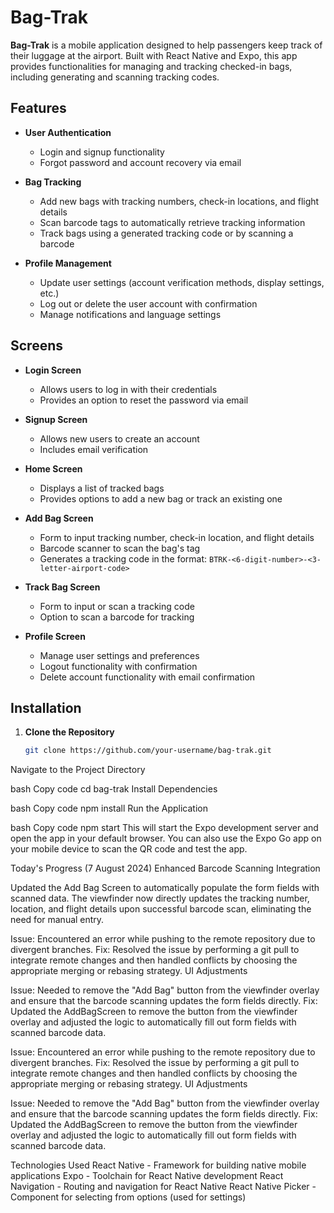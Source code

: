 # Bag-Trak

**Bag-Trak** is a mobile application designed to help passengers keep track of their luggage at the airport. Built with React Native and Expo, this app provides functionalities for managing and tracking checked-in bags, including generating and scanning tracking codes.

## Features

- **User Authentication**
  - Login and signup functionality
  - Forgot password and account recovery via email

- **Bag Tracking**
  - Add new bags with tracking numbers, check-in locations, and flight details
  - Scan barcode tags to automatically retrieve tracking information
  - Track bags using a generated tracking code or by scanning a barcode

- **Profile Management**
  - Update user settings (account verification methods, display settings, etc.)
  - Log out or delete the user account with confirmation
  - Manage notifications and language settings

## Screens

- **Login Screen**
  - Allows users to log in with their credentials
  - Provides an option to reset the password via email

- **Signup Screen**
  - Allows new users to create an account
  - Includes email verification

- **Home Screen**
  - Displays a list of tracked bags
  - Provides options to add a new bag or track an existing one

- **Add Bag Screen**
  - Form to input tracking number, check-in location, and flight details
  - Barcode scanner to scan the bag's tag
  - Generates a tracking code in the format: `BTRK-<6-digit-number>-<3-letter-airport-code>`

- **Track Bag Screen**
  - Form to input or scan a tracking code
  - Option to scan a barcode for tracking

- **Profile Screen**
  - Manage user settings and preferences
  - Logout functionality with confirmation
  - Delete account functionality with email confirmation

## Installation

1. **Clone the Repository**

   ```bash
   git clone https://github.com/your-username/bag-trak.git
Navigate to the Project Directory

bash
Copy code
cd bag-trak
Install Dependencies

bash
Copy code
npm install
Run the Application

bash
Copy code
npm start
This will start the Expo development server and open the app in your default browser. You can also use the Expo Go app on your mobile device to scan the QR code and test the app.


Today's Progress (7 August 2024)
Enhanced Barcode Scanning Integration

Updated the Add Bag Screen to automatically populate the form fields with scanned data. The viewfinder now directly updates the tracking number, location, and flight details upon successful barcode scan, eliminating the need for manual entry.

Issue: Encountered an error while pushing to the remote repository due to divergent branches.
Fix: Resolved the issue by performing a git pull to integrate remote changes and then handled conflicts by choosing the appropriate merging or rebasing strategy.
UI Adjustments

Issue: Needed to remove the "Add Bag" button from the viewfinder overlay and ensure that the barcode scanning updates the form fields directly.
Fix: Updated the AddBagScreen to remove the button from the viewfinder overlay and adjusted the logic to automatically fill out form fields with scanned barcode data.

Issue: Encountered an error while pushing to the remote repository due to divergent branches.
Fix: Resolved the issue by performing a git pull to integrate remote changes and then handled conflicts by choosing the appropriate merging or rebasing strategy.
UI Adjustments

Issue: Needed to remove the "Add Bag" button from the viewfinder overlay and ensure that the barcode scanning updates the form fields directly.
Fix: Updated the AddBagScreen to remove the button from the viewfinder overlay and adjusted the logic to automatically fill out form fields with scanned barcode data.


Technologies Used
React Native - Framework for building native mobile applications
Expo - Toolchain for React Native development
React Navigation - Routing and navigation for React Native
React Native Picker - Component for selecting from options (used for settings)
